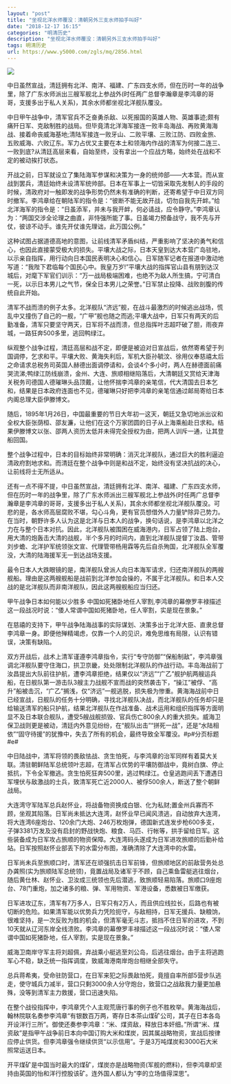 ```yaml
---
layout: "post"
title: "坐视北洋水师覆没：清朝另外三支水师拍手叫好"
date: "2018-12-17 16:15"
categories: "明清历史"
description: "坐视北洋水师覆没：清朝另外三支水师拍手叫好"
tags: 明清历史
url: https://www.y5000.com/zgls/mq/2856.html
---
```






![](https://img.y5000.com/uploads/allimg/160709/4-160F91539301W.jpg)

中日虽然宣战，清廷拥有北洋、南洋、福建、广东四支水师，但在历时一年的战争里，除了广东水师派出三艘军舰北上参战外(时任两广总督李瀚章是李鸿章的哥哥，支援多出于私人关系)，其余水师都坐视北洋舰队覆没。

中日甲午战争中，清军官兵不乏奋勇杀敌、以死报国的英雄人物、英雄事迹;颇有痛歼日军、克敌制胜的战局。但毕竟清北洋海军接连一败丰岛海战、再败黄海海战、接着命丧威海基地;清陆军接连一败牙山、二败平壤、三败江防、四败金旅、五败威海、六败辽东。军力占优又主要在本土和领海内作战的清军为何接二连三、一败到底?从清廷高层来看，自始至终，没有拿出一个应战方略，始终处在战和不定的被动挨打状态。

开战之前，日军就设立了集陆海军参谋和决策为一身的统帅部——大本营。而从宣战到罢兵，清廷始终未设清军统帅部。日本在军事上一切皆采取先发制人的手段的时候，清政府对一触即发的战争形势仍然未有准确的判断，还寄希望于中日双方同时撤军。李鸿章给在朝陆军的指令是：“彼断不能无故开战，切勿自我先开衅。”给北洋海军的指令是：“日虽添军，并未与我开衅，何必请战，应令静守。”李鸿章认为：“两国交涉全论理之曲直，非恃强所能了事。日虽竭力预备战守，我不先与开仗，彼谅不动手。谁先开仗谁先理诎，此万国公例。”

这种试图占据道德高地的意图，让前线清军矛盾纠结，严重影响了坚决的勇气和信心，也因此直接蒙受极大的损失。平壤大战之际，日本天皇到达大本营广岛驻地，以示亲自指挥，用行动向日本国民表明决心和信心。日军随军记者在报道中激动地写道：“我陛下君临每个国民心中。我皇万岁!”平壤大战的指挥官山县有朋到达汉城后，对麾下军官们训示：“万一战局极端困难，也绝不为敌人所生搞，宁可清白一死，以示日本男儿之气节，保全日本男儿之荣誉。”日军禁止投降、战败剖腹的传统自此开始。

清军不战而溃的例子太多。北洋舰队“济远”舰，在战斗最激烈的时候逃出战场，慌乱中又撞伤了自己的一舰，“广甲”舰也随之而逃;平壤大战中，日军只有两天的后勤准备，清军只要坚守两天，日军将不战而溃，但总指挥叶志超吓破了胆，雨夜弃城，一路狂奔500多里，逃回鸭绿江。

纵观整个战争过程，清廷高层和战不定，即便是被迫对日宣战后，依然寄希望于列国调停，乞求和平。平壤大败、黄海失利后，军机大臣孙毓汶、徐用仪奉慈禧太后之命请求总税务司英国人赫德出面调停请和，会谈4个多小时，两人在赫德面前痛哭流涕;鸭绿江防线崩溃，金州、大连、旅顺相继陷落后，大清朝廷又赏给天津海关税务司德国人德璀琳头品顶戴，让他怀揣李鸿章的亲笔信，代大清国去日本乞和，结果是日本政府连面也不见，德璀琳只好把李鸿章的亲笔信通过邮局寄给日本内阁总理大臣伊滕博文。

随后，1895年1月26日，中国最重要的节日大年初一这天，朝廷又急切地派出议和全权大臣张荫桓、邵友濂，让他们在这个万家团圆的日子从上海乘船赴日求和。结果伊滕博文以张、邵两人资历太低并未得完全授权为由，把两人训斥一通，让其登船回国。

整个战争过程中，日本的目标始终非常明确：消灭北洋舰队，通过巨大的胜利逼迫清政府割地求和。而清廷在整个战争中则是和战不定，始终没有坚决抗战的决心，让前线将士无所适从。

还有一点不得不提，中日虽然宣战，清廷拥有北洋、南洋、福建、广东四支水师，但在历时一年的战争里，除了广东水师派出三艘军舰北上参战外(时任两广总督李瀚章是李鸿章的哥哥，支援多出于私人关系)，其余水师都坐视北洋舰队覆没。可悲的是，各水师高层腐败不堪，勾心斗角，更有官员想借外人力量铲除异己势力。在当时，朝野许多人认为这是北洋与日本人的战争，换句话说，是李鸿章以北洋之力在与整个日本对抗。因此，北洋舰队被围困在威海港内，日军占领了陆上炮台，用大清的炮轰击大清的战舰，半个多月的时间内，直到北洋舰队提督丁汝昌、管带刘步蟾、北洋护军统领张文宣、代理管带杨用霖等先后自杀殉国，北洋舰队全军覆没，大清的陆海援军无一到达战场支援。

最令日本人大跌眼镜的是，南洋舰队曾派人向日本海军请求，归还南洋舰队的两艘舰船。理由是这两艘舰船是战前到北洋参加会操的，不属于北洋舰队。和日本人交战的是北洋舰队而非南洋舰队，因此这两艘舰船应当归还。

甲午战争日本如何能以少胜多 中国如死猪卧地任人宰割,李鸿章的幕僚罗丰禄描述这一段战况时说：“倭人常谓中国如死猪卧地，任人宰割，实是现在景象。”

在慈禧的支持下，甲午战争陆海战事的实际谋划、决策多出于北洋大臣、直隶总督李鸿章一身。即便他殚精竭虑，仅靠一个人的见识，难免思维有局限，认识有错误，决策有缺陷。

双方开战后，战术上清军谨遵李鸿章指令，实行“专守防御”“保船制敌”，李鸿章强调北洋舰队要守住海口，拱卫京畿，处处限制北洋舰队的作战行动。丰岛海战前丁汝昌提出大队前往护航，遭李鸿章拒绝，结果仅以“济远”“广乙”舰护航两艘运兵船，在日舰队第一游击队3艘主力战舰不宣而战的突然袭击下，“操江”被俘、“高升”船被击沉，“广乙”搁浅，仅“济远”一舰逃脱，损失极为惨重。黄海海战前中日已经宣战，日舰队的任务十分明确，寻找北洋舰队决战，而北洋舰队的任务却只是给输送清军的船只护航，结果北洋舰队在作战准备、战术运用和组织指挥等方面明显不及日本联合舰队，遭受5艘战舰损毁、官兵伤亡800余人的重大损失。威海卫保卫战则更是被动，清廷内外意见纷纷，在“舰队出击”“拼死一战”，还是“水陆相依”“固守待援”的犹豫中，失去了所有的机会，最终导致全军覆没。#p#分页标题#e#

中日陆战中，清军将领的畏敌怯战、贪生怕死，与李鸿章的治军同样有着莫大关联。清驻朝鲜陆军总统领叶志超，在清军占优势的平壤防御战中，竟树白旗、停止抵抗，下令全军撤逃。贪生怕死狂奔500里，逃过鸭绿江。仓皇逃跑间丢下遭遇日军埋伏与敌激战的士兵，致清军死亡近2000人、被俘500余人，断送了整个朝鲜战局。

大连湾守军陆军总兵赵怀业，将战备物资换成白银、化为私财;置金州兵寡而不顾，坐观其陷落。日军尚未抵达大连湾，赵怀业早已闻风溃逃，自动放弃大连湾，将大连湾6座炮台、120余门大炮、246万枚炮弹，德国新式连发步枪600多支，子弹3381万发及没有启封的野战快炮、粮食、马匹、行帐等，拱手留给日军。这些装备成为日军攻占旅顺的物资保障。大连湾码头遂成为日军进攻旅顺的后勤补给站。日军按照赵怀业部丢下的水雷分布图，准确清除了大连湾中的水雷。

日军尚未兵至旅顺口时，清军还在顽强抗击日军前锋，但旅顺地区的前敌营务处总办龚照(实为旅顺陆军总统领)，竟置战局及诸军于不顾，自己乘鱼雷艇逃往烟台，随后黄仕林、赵怀业、卫汝成三统领也先后潜逃，致旅顺轻易陷落。旅顺口9座炮台、78门重炮，加之诸多的粮、弹、军用物资、军港设备，悉数被日军缴获。

日军进攻辽东，清军有7万多人，日军只有2万人，而且供应线拉长，后路也有被切断的危险。如果清军能以优势兵力凭险扼守，与敌相持，日军无援兵、缺粮饷，很难坚持，是一次反败为胜的机会，但清军毫无斗志，抵挡不住日军的进攻，不到10天就从辽河东岸全线溃败。李鸿章的幕僚罗丰禄描述这一段战况时说：“倭人常谓中国如死猪卧地，任人宰割，实是现在景象。”

威海卫南岸守军主将刘超佩，弃战乘小艇逃至刘公岛，后逃往烟台。由于主将逃跑军心不稳，缺乏统一指挥调度，致威海港南岸炮台相继全部失守。

总兵蒋希夷，受命驻防营口，在日军来犯之际畏敌怕死，竟擅自率所部5营步队逃走，使守城兵力减半，营口只剩3000余人分守炮台，致营口之战敌我力量更加悬殊，没等到清军主力救援，营口迅速失陷。

在整个战役指挥中，李鸿章凭个人主观荒唐行事的例子也不胜枚举。黄海海战后，翰林院联名奏参李鸿章“有银数百万两，寄存日本茶山煤矿公司，其子在日本各岛开设洋行三所”。御使还奏参李鸿章：“米、煤资敌，释放日本奸细。”所谓“米、煤资敌”是指甲午战争前日本向中国订购大米和煤炭，因其属战略物资，宣战后按律应停止供货。但李鸿章强令继续供货“以示信用”。于是3万吨煤炭和3000石大米照常运送日本。

开平煤矿是中国当时最大的煤矿，煤炭亦是战略物资(军舰的燃料)，但李鸿章却坚持由英国的怡和洋行控股该矿。连外国人都认为“李的立场值得深思”。
